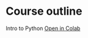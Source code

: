 # Course outline

Intro to Python [Open in Colab](https://colab.research.google.com/github/ParrotAI/ai4sg_materials/blob/master/module%201/intro%20to%20python.ipynb)
